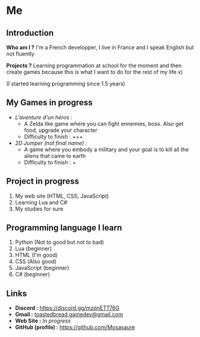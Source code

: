# Me
## Introduction
__Who am I ?__ I'm a French developper, I live in France and I speak English but not fluently

__Projects ?__ Learning programmation at school for the moment and then create games because this is what I want to do for the rest of my life x)

(I started learning programming since 1.5 years)

## My Games in progress
* _L'aventure d'un héros :_ 
  * A Zelda like game where you can fight ennemies, boss. Also get food, upgrade your character
  * Difficulty to finish : +++
* _2D Jumper (not final name) :_ 
  * A game where you embody a military and your goal is to kill all the aliens that came to earth
  * Difficulty to finish : +

## Project in progress
1. My web site (HTML, CSS, JavaScript)
2. Learning Lua and C#
3. My studies for sure 

## Programming language I learn
1. Python (Not to good but not to bad)
2. Lua (beginner)
3. HTML (I'm good)
4. CSS (Also good)
5. JavaScript (beginner)
6. C# (beginner)

## Links
* __Discord :__ https://discord.gg/mzqnETT76G
* __Gmail :__ toastedbread.gamedev@gmail.com
* __Web Site :__ _In progress_
* __GitHub (profile) :__ https://github.com/Mosasaure